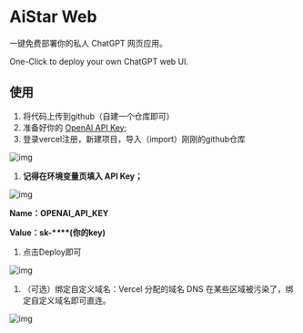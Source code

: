 # AiStar Web

一键免费部署你的私人 ChatGPT 网页应用。

One-Click to deploy your own ChatGPT web UI.

## 使用

1. 将代码上传到github（自建一个仓库即可）
2. 准备好你的 [OpenAI API Key](https://platform.openai.com/account/api-keys);
3. 登录vercel注册，新建项目，导入（import）刚刚的github仓库

![img](https://cdn.nlark.com/yuque/0/2023/png/22382235/1680185359919-b5126363-a267-45c4-9bfd-cab6620796a0.png)

1. **记得在环境变量页填入 API Key；**

![img](https://cdn.nlark.com/yuque/0/2023/png/22382235/1680185465370-86af9d54-89bd-48cf-a055-2325d6f5e314.png)

**Name：OPENAI_API_KEY** 

**Value：sk-\**\**\**(你的key)**

1. 点击Deploy即可

![img](https://cdn.nlark.com/yuque/0/2023/png/22382235/1680185550710-10db2715-b4c7-42d4-be57-9c51415403b5.png)

1. （可选）绑定自定义域名：Vercel 分配的域名 DNS 在某些区域被污染了，绑定自定义域名即可直连。

![img](https://cdn.nlark.com/yuque/0/2023/png/22382235/1680185593432-7275f322-eed7-40d9-90fb-85fedec06fbf.png)
